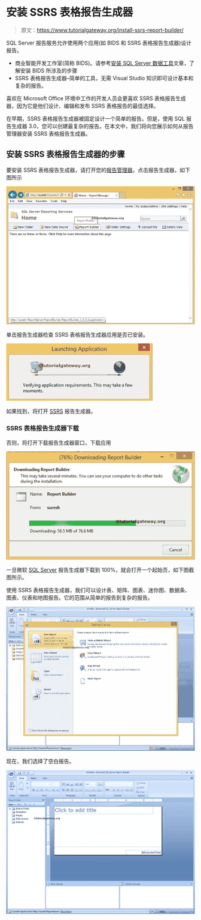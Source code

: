 # 安装 SSRS 表格报告生成器

> 原文：<https://www.tutorialgateway.org/install-ssrs-report-builder/>

SQL Server 报告服务允许使用两个应用(如 BIDS 和 SSRS 表格报告生成器)设计报告。

*   商业智能开发工作室(简称 BIDS)。请参考[安装 SQL Server 数据工具](https://www.tutorialgateway.org/install-sql-server-data-tools/)文章，了解安装 BIDS 所涉及的步骤
*   SSRS 表格报告生成器–简单的工具，无需 Visual Studio 知识即可设计基本和复杂的报告。

喜欢在 Microsoft Office 环境中工作的开发人员会更喜欢 SSRS 表格报告生成器，因为它是他们设计、编辑和发布 SSRS 表格报告的最佳选择。

在早期，SSRS 表格报告生成器被固定设计一个简单的报告。但是，使用 SQL 报告生成器 3.0，您可以创建最复杂的报告。在本文中，我们将向您展示如何从报告管理器安装 SSRS 表格报告生成器。

## 安装 SSRS 表格报告生成器的步骤

要安装 SSRS 表格报告生成器，请打开您的[报告管理器](https://www.tutorialgateway.org/sql-server-reporting-services-configuration-manager/)，点击报告生成器，如下图所示

![SSRS Report Builder Installation 1](img/97faee5a880510fe650603baa4220d14.png)

单击报告生成器检查 SSRS 表格报告生成器应用是否已安装。

![SSRS Report Builder Installation 2](img/c227c7f9c25a15b556639441ffb79d23.png)

如果找到，将打开 [SSRS](https://www.tutorialgateway.org/ssrs/) 报告生成器。

### SSRS 表格报告生成器下载

否则，将打开下载报告生成器窗口，下载应用

![Install SSRS Report builder 3](img/a9738cdffb42ecafeab5c12e875b9d08.png)

一旦微软 [SQL Server](https://www.tutorialgateway.org/sql/) 报告生成器下载到 100%，就会打开一个起始页，如下图截图所示。

使用 SSRS 表格报告生成器，我们可以设计表、矩阵、图表、迷你图、数据条、图表、仪表和地图报告。它的范围从简单的报告到复杂的报告。

![Install SSRS Report builder 4](img/ed2691b211f2b609577489fb9dd82938.png)

现在，我们选择了空白报告。

![SSRS Report Builder Installation 1](img/a3a7ae344613732d2b639dc73930c9b3.png)